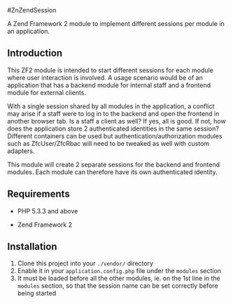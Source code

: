 #ZnZendSession

A Zend Framework 2 module to implement different sessions per module in an application.

## Introduction

This ZF2 module is intended to start different sessions for each module where user interaction is involved.
A usage scenario would be of an application that has a backend module for internal staff and
a frontend module for external clients.

With a single session shared by all modules in the application, a conflict may arise if a staff were to log in to the
backend and open the frontend in another browser tab. Is a staff a client as well? If yes, all is good. If not, how
does the application store 2 authenticated identities in the same session? Different containers can be used but
authentication/authorization modules such as ZfcUser/ZfcRbac will need to be tweaked as well with custom adapters.

This module will create 2 separate sessions for the backend and frontend modules. Each module can therefore have its
own authenticated identity.

## Requirements

*   PHP 5.3.3 and above

*   Zend Framework 2

## Installation

1. Clone this project into your `./vendor/` directory
2. Enable it in your `application.config.php` file under the `modules` section
3. It must be loaded before all the other modules, ie. on the 1st line in the `modules` section,
   so that the session name can be set correctly before being started
